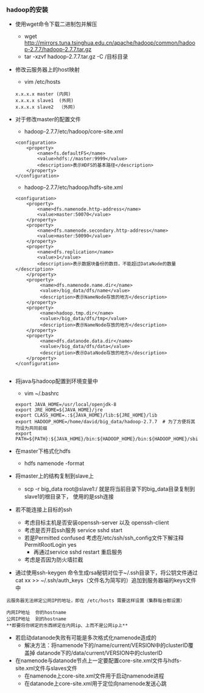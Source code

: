 ### hadoop的安装
* 使用wget命令下载二进制包并解压
    * wget http://mirrors.tuna.tsinghua.edu.cn/apache/hadoop/common/hadoop-2.7.7/hadoop-2.7.7.tar.gz 
    * tar -xzvf hadoop-2.7.7.tar.gz -C /目标目录

* 修改云服务器上的host映射
    * vim /etc/hosts
    ```
    x.x.x.x master (内网)
    x.x.x.x slave1  (外网)
    x.x.x.x slave2  （外网)
  ```
* 对于修改master的配置文件
    * hadoop-2.7.7/etc/hadoop/core-site.xml
    ```
    <configuration>
    	<property>
    		<name>fs.defaultFS</name>
    		<value>hdfs://master:9999</value>
    		<description>表示HDFS的基本路径</description>
    	</property>
    </configuration>
    ```
    * hadoop-2.7.7/etc/hadoop/hdfs-site.xml
    ```
    <configuration>
        <property>
            <name>dfs.namenode.http-address</name>
            <value>master:50070</value>
        </property>
        <property>
            <name>dfs.namenode.secondary.http-address</name>
            <value>master:50090</value>
        </property>
        <property>
            <name>dfs.replication</name>
            <value>1</value>
            <description>表示数据块备份的数目，不能超过DataNode的数量</description>
        </property>
        <property>
             <name>dfs.namenode.name.dir</name>
             <value>/big_data/dfs/name</value>
             <description>表示NameNode存放的地方</description>	
        </property>
        <property>
             <name>hadoop.tmp.dir</name>
             <value>/big_data/dfs/tmp</value>
             <description>表示NameNode存放的地方</description>
        </property>
        <property>
             <name>dfs.datanode.data.dir</name>
             <value>/big_data/dfs/data</value>
             <description>表示DataNode存放的地方</description>	
        </property>
    </configuration>


    ```
* 将java与hadoop配置到环境变量中
    * vim ~/.bashrc
    ```
    export JAVA_HOME=/usr/local/openjdk-8
    export JRE_HOME=${JAVA_HOME}/jre
    export CLASS_HOME=.:${JAVA_HOME}/lib:${JRE_HOME}/lib
    export HADOOP_HOME=/home/david/big_data/hadoop-2.7.7  # 为了方便将其均设为共同前缀
    export PATH=${PATH}:${JAVA_HOME}/bin:${HADOOP_HOME}/bin:${HADOOP_HOME}/sbin
    ```
* 在master下格式化hdfs
    * hdfs namenode -format
* 将master上的结构复制到slave上
    * scp -r big_data root@slave1:/  就是将当前目录下的big_data目录复制到slave1的根目录下，
    使用的是ssh连接
* 若不能连接上目标的ssh
    * 考虑目标主机是否安装openssh-server 以及 openssh-client
    * 考虑是否开启ssh服务  service sshd start
    * 若是Permitted confused 考虑在/etc/ssh/ssh_config文件下解注释PermitRootLogin yes
        * 再通过service sshd restart 重启服务
    * 考虑是否因为防火墙拦截
* 通过使用ssh-keygen 命令生成rsa秘钥对位于~/.ssh目录下，将公钥文件通过cat xx >> ~/.ssh/auth_keys（文件名为简写的）追加到服务器端的keys文件中
```
云服务器无法绑定公网IP的地址，即在 /etc/hosts 需要这样设置（集群每台都设置）

内网IP地址  你的hostname
公网IP地址  别的hostname
**即要将你绑定的东西绑定在内网ip、上而不是公网ip上**
```
* 若启动datanode失败有可能是多次格式化namenode造成的
    * 解决方法：将namenode下的/name/current/VERSION中的clusterID覆盖掉
                datanode下的/data/current/VERSION中的clusterID
* 在namenode与datanode节点上一定要配置core-site.xml文件与hdfs-site.xml文件与slaves文件
    * 在namenode上core-site.xml文件用于启动namenode进程
    * 在datanode上core-site.xml用于定位向namenode发送心跳
